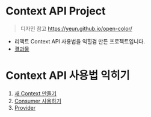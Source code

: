 # Context API Project
 > 디자인 참고 https://yeun.github.io/open-color/
 
- 리액트 Context API 사용법을 익힐겸 만든 프로젝트입니다.
- [결과물](https://jungsikjeong.github.io/context-tutorial/)

# Context API 사용법 익히기

1. [새 Context 만들기](../context-tutorial/tutorial/Context.md.md)
2. [Consumer 사용하기](../context-tutorial/tutorial/Consumer.md)
3. [Provider](../context-tutorial/tutorial/Provider.md)
